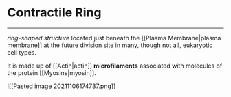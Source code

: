 # Contractile Ring
---
*ring-shaped structure* located just beneath the [[Plasma Membrane|plasma membrane]] at the future division site in many, though not all, eukaryotic cell types.

It is made up of [[Actin|actin]] **microfilaments** associated with molecules of the protein [[Myosins|myosin]].
 
![[Pasted image 20211106174737.png]]